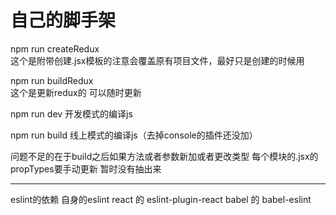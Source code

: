# 自己的脚手架

npm run createRedux  
这个是附带创建.jsx模板的注意会覆盖原有项目文件，最好只是创建的时候用 


npm run buildRedux  
这个是更新redux的 可以随时更新


npm run dev 开发模式的编译js

npm run build  线上模式的编译js（去掉console的插件还没加）

问题不足的在于build之后如果方法或者参数新加或者更改类型
每个模块的.jsx的propTypes要手动更新
暂时没有抽出来

-------
eslint的依赖
自身的eslint
react 的 eslint-plugin-react
babel 的 babel-eslint